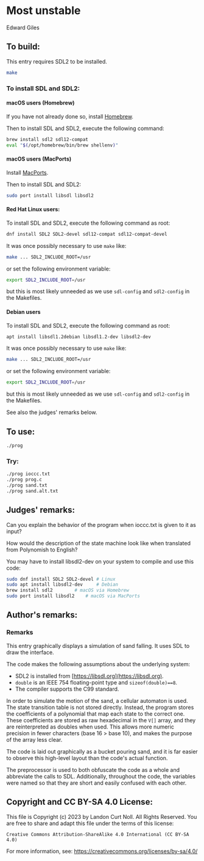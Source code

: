# Most unstable

Edward Giles


## To build:

This entry requires SDL2 to be installed.

```sh
make
```

### To install SDL and SDL2:

#### macOS users (Homebrew)

If you have not already done so, install [Homebrew](https://brew.sh).

Then to install SDL and SDL2, execute the following command:

```sh
brew install sdl2 sdl12-compat
eval "$(/opt/homebrew/bin/brew shellenv)"
```

#### macOS users (MacPorts)

Install [MacPorts](https://www.macports.org/install.php).

Then to install SDL and SDL2:

```sh
sudo port install libsdl libsdl2
```

#### Red Hat Linux users:

To install SDL and SDL2, execute the following command as root:

```sh
dnf install SDL2 SDL2-devel sdl12-compat sdl12-compat-devel
```

It was once possibly necessary to use `make` like:

```sh
make ... SDL2_INCLUDE_ROOT=/usr
```

or set the following environment variable:

```sh
export SDL2_INCLUDE_ROOT=/usr
```

but this is most likely unneeded as we use `sdl-config` and `sdl2-config` in the
Makefiles.

#### Debian users

To install SDL and SDL2, execute the following command as root:

```sh
apt install libsdl1.2debian libsdl1.2-dev libsdl2-dev
```

It was once possibly necessary to use `make` like:

```sh
make ... SDL2_INCLUDE_ROOT=/usr
```

or set the following environment variable:

```sh
export SDL2_INCLUDE_ROOT=/usr
```

but this is most likely unneeded as we use `sdl-config` and `sdl2-config` in the
Makefiles.

See also the judges' remarks below.


## To use:

```sh
./prog
```


### Try:

```sh
./prog ioccc.txt
./prog prog.c
./prog sand.txt
./prog sand.alt.txt
```


## Judges' remarks:

Can you explain the behavior of the program when ioccc.txt is given to it as input?

How would the description of the state machine look like when translated from
Polynomish to English?

You may have to install libsdl2-dev on your system to compile and use this code:

```sh
sudo dnf install SDL2 SDL2-devel # Linux
sudo apt install libsdl2-dev 	 # Debian
brew install sdl2		 # macOS via Homebrew
sudo port install libsdl2	 # macOS via MacPorts
```


## Author's remarks:

### Remarks

This entry graphically displays a simulation of sand falling.
It uses SDL to draw the interface.

The code makes the following assumptions about the underlying system:

* SDL2 is installed from [https://libsdl.org](https://libsdl.org).
* `double` is an IEEE 754 floating-point type and `sizeof(double)==8`.
* The compiler supports the C99 standard.

In order to simulate the motion of the sand, a cellular automaton is used. The
state transition table is not stored directly. Instead, the program stores the
coefficients of a polynomial that map each state to the correct one. These
coefficients are stored as raw hexadecimal in the `V[]` array, and they are
reinterpreted as doubles when used. This allows more numeric precision in fewer
characters (base 16 > base 10), and makes the purpose of the array less clear.

The code is laid out graphically as a bucket pouring sand, and it is far easier
to observe this high-level layout than the code's actual function.

The preprocessor is used to both obfuscate the code as a whole and abbreviate
the calls to SDL. Additionally, throughout the code, the variables were named
so that they are short and easily confused with each other.


## Copyright and CC BY-SA 4.0 License:

This file is Copyright (c) 2023 by Landon Curt Noll.  All Rights Reserved.
You are free to share and adapt this file under the terms of this license:

    Creative Commons Attribution-ShareAlike 4.0 International (CC BY-SA 4.0)

For more information, see: https://creativecommons.org/licenses/by-sa/4.0/
